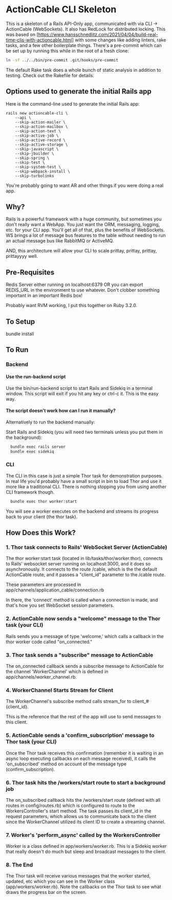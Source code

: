 # ActionCable CLI Skeleton

This is a skeleton of a Rails API-Only app, communicated with via CLI ->
ActionCable (WebSockets). It also has RedLock for distributed locking.
This was based on [https://www.hansschnedlitz.com/2021/04/04/build-real-time-clis-with-actioncable.html]
with some changes like adding linters, rake tasks, and a few other boilerplate
things. There's a pre-commit which can be set up by running this while in the
root of a fresh clone:

```bash
ln -sf ../../bin/pre-commit .git/hooks/pre-commit
```

The default Rake task does a whole bunch of static analysis in addition to
testing. Check out the Rakefile for details.

## Options used to generate the initial Rails app

Here is the command-line used to generate the initial Rails app:

```shell
rails new actioncable-cli \
    --api \
    --skip-action-mailer \
    --skip-action-mailbox \
    --skip-action-text \
    --skip-active-job \
    --skip-active-record \
    --skip-active-storage \
    --skip-javascript \
    --skip-jbuilder \
    --skip-spring \
    --skip-test \
    --skip-system-test \
    --skip-webpack-install \
    --skip-turbolinks
```

You're probably going to want AR and other things if you were doing a real
app.

## Why?

Rails is a powerful framework with a huge community, but sometimes you don't
really want a WebApp. You just want the ORM, messaging, logging, etc. for your
CLI app. You'll get all of that, plus the benefits of WebSockets. WS brings
a lot of message bus features to the table without needing to run an actual
message bus like RabbitMQ or ActiveMQ.

AND, this architecture will allow your CLI to scale prittay, prittay, prittay,
prittayyyy well.

## Pre-Requisites

Redis Server either running on localhost:6379 OR you can export REDIS_URL in
the environment to use whatever. Don't clobber something important in an
important Redis box!

Probably want RVM working, I put this together on Ruby 3.2.0.

## To Setup

bundle install

## To Run

### Backend

#### Use the run-backend script

Use the bin/run-backend script to start Rails and Sidekiq in a terminal
window. This script will exit if you hit any key or ctrl-c it. This is the
easy way.

#### The script doesn't work how can I run it manually?

Alternatively to run the backend manually:

Start Rails and Sidekiq (you will need two terminals unless you put them in
the background):

```bash
  bundle exec rails server
  bundle exec sidekiq
```

### CLI

The CLI in this case is just a simple Thor task for demonstration purposes. In
real life you'd probably have a small script in bin to load Thor and use it
more like a traditional CLI. There is nothing stopping you from using another
CLI framework though.

```bash
  bundle exec thor worker:start
```

You will see a worker executes on the backend and streams its progress back to
your client (the thor task).

## How Does this Work?

### 1. Thor task connects to Rails' WebSocket Server (ActionCable)

The thor worker:start task (located in lib/tasks/thor/worker.thor), connects to
Rails' websocket server running on localhost:3000, and it does so
asynchronously. It connects to the route /cable, which is the the default
ActionCable route, and it passes a "client_id" parameter to the /cable route.

These parameters are processed in app/channels/application_cable/connection.rb

In there, the 'connect' method is called when a connection is made, and that's
how you set WebSocket session parameters.

### 2. ActionCable now sends a "welcome" message to the Thor task (your CLI)

Rails sends you a message of type 'welcome,' which calls a callback in the
thor worker code called "on_connected."

### 3. Thor task sends a "subscribe" message to ActionCable

The on_connected callback sends a subscribe message to ActionCable for the
channel 'WorkerChannel' which is defined in app/channels/worker_channel.rb.

### 4. WorkerChannel Starts Stream for Client

The WorkerChannel's subscribe method calls stream_for to client_#{client_id}.

This is the reference that the rest of the app will use to send messages to
this client.

### 5. ActionCable sends a 'confirm_subscription' message to Thor task (your CLI)

Once the Thor task receives this confirmation (remember it is waiting in an
async loop executing callbacks on each message received), it calls the
'on_subscribed' method on account of the message type (confirm_subscription).

### 6. Thor task hits the /workers/start route to start a background job

The on_subscribed callback hits the /workers/start route (defined with all
routes in config/routes.rb) which is configured to route to the
WorkersController's start method. The task passes its client_id in the
request parameters, which allows us to communicate back to the client
since the WorkerChannel utilized its client ID to create a streaming
channel.

### 7. Worker's 'perform_async' called by the WorkersController

Worker is a class defined in app/workers/worker.rb. This is a Sidekiq worker
that really doesn't do much but sleep and broadcast messages to the client.

### 8. The End

The Thor task will receive various messages that the worker started, updated,
etc which you can see in the Worker class (app/workers/worker.rb). Note the
callbacks on the Thor task to see what draws the progress bar on the screen.

